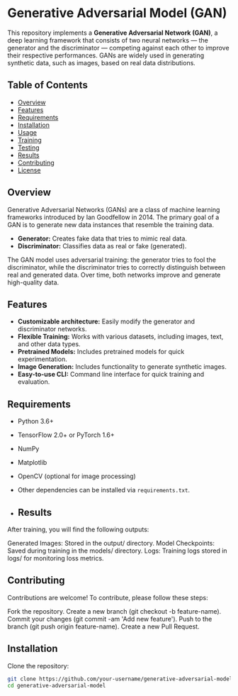 
# Generative Adversarial Model (GAN)

This repository implements a **Generative Adversarial Network (GAN)**, a deep learning framework that consists of two neural networks — the generator and the discriminator — competing against each other to improve their respective performances. GANs are widely used in generating synthetic data, such as images, based on real data distributions.

## Table of Contents

- [Overview](#overview)
- [Features](#features)
- [Requirements](#requirements)
- [Installation](#installation)
- [Usage](#usage)
- [Training](#training)
- [Testing](#testing)
- [Results](#results)
- [Contributing](#contributing)
- [License](#license)

## Overview

Generative Adversarial Networks (GANs) are a class of machine learning frameworks introduced by Ian Goodfellow in 2014. The primary goal of a GAN is to generate new data instances that resemble the training data.

- **Generator:** Creates fake data that tries to mimic real data.
- **Discriminator:** Classifies data as real or fake (generated).

The GAN model uses adversarial training: the generator tries to fool the discriminator, while the discriminator tries to correctly distinguish between real and generated data. Over time, both networks improve and generate high-quality data.

## Features

- **Customizable architecture:** Easily modify the generator and discriminator networks.
- **Flexible Training:** Works with various datasets, including images, text, and other data types.
- **Pretrained Models:** Includes pretrained models for quick experimentation.
- **Image Generation:** Includes functionality to generate synthetic images.
- **Easy-to-use CLI:** Command line interface for quick training and evaluation.

## Requirements

- Python 3.6+
- TensorFlow 2.0+ or PyTorch 1.6+
- NumPy
- Matplotlib
- OpenCV (optional for image processing)
- Other dependencies can be installed via `requirements.txt`.

- ## Results
After training, you will find the following outputs:

Generated Images: Stored in the output/ directory.
Model Checkpoints: Saved during training in the models/ directory.
Logs: Training logs stored in logs/ for monitoring loss metrics.

## Contributing
Contributions are welcome! To contribute, please follow these steps:

Fork the repository.
Create a new branch (git checkout -b feature-name).
Commit your changes (git commit -am 'Add new feature').
Push to the branch (git push origin feature-name).
Create a new Pull Request.


## Installation

Clone the repository:

```bash
git clone https://github.com/your-username/generative-adversarial-model.git
cd generative-adversarial-model

